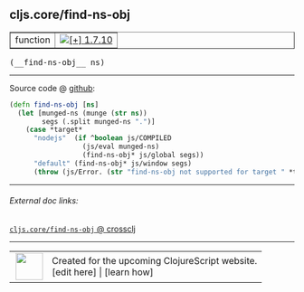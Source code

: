 ## cljs.core/find-ns-obj



 <table border="1">
<tr>
<td>function</td>
<td><a href="https://github.com/cljsinfo/cljs-api-docs/tree/1.7.10"><img valign="middle" alt="[+] 1.7.10" title="Added in 1.7.10" src="https://img.shields.io/badge/+-1.7.10-lightgrey.svg"></a> </td>
</tr>
</table>


 <samp>
(__find-ns-obj__ ns)<br>
</samp>

---







Source code @ [github](https://github.com/clojure/clojurescript/blob/r1.7.58/src/main/cljs/cljs/core.cljs#L10104-L10112):

```clj
(defn find-ns-obj [ns]
  (let [munged-ns (munge (str ns))
        segs (.split munged-ns ".")]
    (case *target*
      "nodejs"  (if ^boolean js/COMPILED
                  (js/eval munged-ns)
                  (find-ns-obj* js/global segs))
      "default" (find-ns-obj* js/window segs)
      (throw (js/Error. (str "find-ns-obj not supported for target " *target*))))))
```

<!--
Repo - tag - source tree - lines:

 <pre>
clojurescript @ r1.7.58
└── src
    └── main
        └── cljs
            └── cljs
                └── <ins>[core.cljs:10104-10112](https://github.com/clojure/clojurescript/blob/r1.7.58/src/main/cljs/cljs/core.cljs#L10104-L10112)</ins>
</pre>

-->

---



###### External doc links:

[`cljs.core/find-ns-obj` @ crossclj](http://crossclj.info/fun/cljs.core.cljs/find-ns-obj.html)<br>

---

 <table>
<tr><td>
<img valign="middle" align="right" width="48px" src="http://i.imgur.com/Hi20huC.png">
</td><td>
Created for the upcoming ClojureScript website.<br>
[edit here] | [learn how]
</td></tr></table>

[edit here]:https://github.com/cljsinfo/cljs-api-docs/blob/master/cljsdoc/cljs.core/find-ns-obj.cljsdoc
[learn how]:https://github.com/cljsinfo/cljs-api-docs/wiki/cljsdoc-files

<!--

This information was too distracting to show to readers, but I'll leave it
commented here since it is helpful to:

- pretty-print the data used to generate this document
- and show how to retrieve that data



The API data for this symbol:

```clj
{:ns "cljs.core",
 :name "find-ns-obj",
 :type "function",
 :signature ["[ns]"],
 :source {:code "(defn find-ns-obj [ns]\n  (let [munged-ns (munge (str ns))\n        segs (.split munged-ns \".\")]\n    (case *target*\n      \"nodejs\"  (if ^boolean js/COMPILED\n                  (js/eval munged-ns)\n                  (find-ns-obj* js/global segs))\n      \"default\" (find-ns-obj* js/window segs)\n      (throw (js/Error. (str \"find-ns-obj not supported for target \" *target*))))))",
          :title "Source code",
          :repo "clojurescript",
          :tag "r1.7.58",
          :filename "src/main/cljs/cljs/core.cljs",
          :lines [10104 10112]},
 :full-name "cljs.core/find-ns-obj",
 :full-name-encode "cljs.core/find-ns-obj",
 :history [["+" "1.7.10"]]}

```

Retrieve the API data for this symbol:

```clj
;; from Clojure REPL
(require '[clojure.edn :as edn])
(-> (slurp "https://raw.githubusercontent.com/cljsinfo/cljs-api-docs/catalog/cljs-api.edn")
    (edn/read-string)
    (get-in [:symbols "cljs.core/find-ns-obj"]))
```

-->
